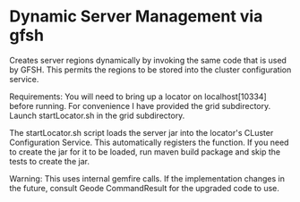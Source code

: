 # Dynamic Server Management via gfsh

Creates server regions dynamically by invoking the same code that is used by GFSH.
This permits the regions to be stored into the cluster configuration service.

Requirements: You will need to bring up a locator on localhost[10334] before running. For convenience I have provided the grid subdirectory. Launch startLocator.sh in the grid subdirectory.

The startLocator.sh script loads the server jar into the locator's
CLuster Configuration Service. This automatically registers the function.
If you need to create the jar for it to be loaded, run maven build package
and skip the tests to create the jar.

Warning: This uses internal gemfire calls. If the implementation changes in the future, consult Geode CommandResult for the upgraded code to use.
